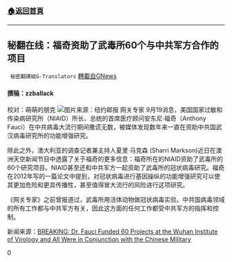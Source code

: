 ###  [:house:返回首頁](https://github.com/ourhimalayas/txt)
---


## 秘翻在线：福奇资助了武毒所60个与中共军方合作的项目
` 秘密翻譯組G-Translators` [轉載自GNews](https://gnews.org/zh-hans/1545214/)

#### 撰稿：zzballack
校对：萌萌的朋克
![](https://assets.gnews.org/wp-content/uploads/2021/09/2-78.jpg)图片来源：纽约邮报
网关专家 9月19消息，美国国家过敏和传染病研究所（NIAID）所长、总统的首席医疗顾问安东尼·福奇（Anthony Fauci）在中共病毒大流行期间撒谎无数，被媒体发现数年来一直在资助中共国武汉病毒研究所的功能增强研究。

除此之外，澳大利亚的调查记者兼主持人夏里·马克森 (Sharri Markson)近日在澳洲天空新闻节目中透露了关于福奇的更多信息：福奇所在的NIAID资助了武毒所的60个研究项目。NIAID甚至还和中共军方一起资助了武毒所的冠状病毒研究。福奇在2012年写的一篇论文中提到，对冠状病毒进行基因操纵的功能增强研究可以使其更加危险和更具传播性，甚至值得冒大流行的风险进行这项研究。

《网关专家》之前曾报道过，武毒所用活体动物做冠状病毒实验。中共国病毒领域的所有工作都与中共军方有关，因此这方面的任何工作都受中共军方的指挥和控制。

新闻来源：[BREAKING: Dr. Fauci Funded 60 Projects at the Wuhan Institute of Virology and All Were in Conjunction with the Chinese Military](https://www.thegatewaypundit.com/2021/09/breaking-dr-fauci-funded-60-projects-wuhan-institute-virology-conjunction-chinese-military/)

0

